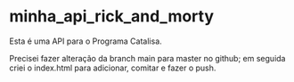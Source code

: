 # minha_api_rick_and_morty
Esta é uma API para o Programa Catalisa.

Precisei fazer alteração da branch main para master no github;
em seguida criei o index.html para adicionar, comitar e fazer o push.